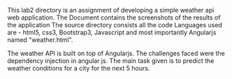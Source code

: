 This lab2 directory is an assignment of developing a simple weather api web application. 
The Document contains the screenshots of the results of the application The source directory consists all the code 
Languages used are - html5, css3, Bootstrap3, Javascript and most importantly Angularjs named "weather.html".

The weather API is built on top of Angularjs. The challenges faced were the dependency injection in angular js.
The main task given is to predict the weather conditions for a city for the next 5 hours.
